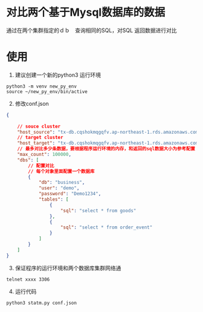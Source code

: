 # 对比两个基于Mysql数据库的数据
通过在两个集群指定的ｄｂ　查询相同的SQL，对SQL 返回数据进行对比

# 使用
1. 建议创建一个新的python3 运行环境
```
python3 -m venv new_py_env
source ~/new_py_env/bin/active
```
2. 修改conf.json
```json
{
    
    // souce cluster
    "host_source": "tx-db.cqshokmqgqfv.ap-northeast-1.rds.amazonaws.com:3306",
    // target cluster
    "host_target": "tx-db.cqshokmqgqfv.ap-northeast-1.rds.amazonaws.com:3306",
    // 最多对比多少条数据，要根据程序运行环境的内存，和返回的sql数据大小为参考配置
    "max_count": 100000,
    "dbs": [
        // 配置对比
        // 每个对象里面配置一个数据库
        {
            "db": "business",
            "user": "demo",
            "password": "Demo1234",
            "tables": [
                {
                    "sql": "select * from goods"
                },
                {
                    "sql": "select * from order_event"
                }
            ]
        }
    ]
}

```
3. 保证程序的运行环境和两个数据库集群网络通
```
telnet xxxx 3306
```

4. 运行代码
```shell
python3 statm.py conf.json
```